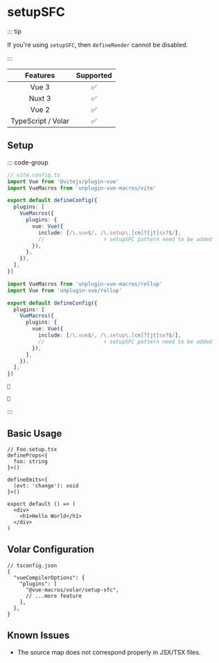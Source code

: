 # setupSFC

<StabilityLevel level="experimental" />

::: tip

If you're using `setupSFC`, then `defineRender` cannot be disabled.

:::

|      Features      |     Supported      |
| :----------------: | :----------------: |
|       Vue 3        | :white_check_mark: |
|       Nuxt 3       | :white_check_mark: |
|       Vue 2        | :white_check_mark: |
| TypeScript / Volar | :white_check_mark: |

## Setup

::: code-group

```ts {7-11} [Vite]
// vite.config.ts
import Vue from '@vitejs/plugin-vue'
import VueMacros from 'unplugin-vue-macros/vite'

export default defineConfig({
  plugins: [
    VueMacros({
      plugins: {
        vue: Vue({
          include: [/\.vue$/, /\.setup\.[cm]?[jt]sx?$/],
          //                   ⬆️ setupSFC pattern need to be added
        }),
      },
    }),
  ],
})
```

```ts {6-13} [Rollup]
import VueMacros from 'unplugin-vue-macros/rollup'
import Vue from 'unplugin-vue/rollup'

export default defineConfig({
  plugins: [
    VueMacros({
      plugins: {
        vue: Vue({
          include: [/\.vue$/, /\.setup\.[cm]?[jt]sx?$/],
          //                   ⬆️ setupSFC pattern need to be added
        }),
      },
    }),
  ],
})
```

```[🚧 esbuild]
🚧
```

```[🚧 Webpack]
🚧
```

:::

## Basic Usage

```tsx twoslash
// Foo.setup.tsx
defineProps<{
  foo: string
}>()

defineEmits<{
  (evt: 'change'): void
}>()

export default () => (
  <div>
    <h1>Hello World</h1>
  </div>
)
```

## Volar Configuration

```jsonc {5}
// tsconfig.json
{
  "vueCompilerOptions": {
    "plugins": [
      "@vue-macros/volar/setup-sfc",
      // ...more feature
    ],
  },
}
```

## Known Issues

- The source map does not correspond properly in JSX/TSX files.
